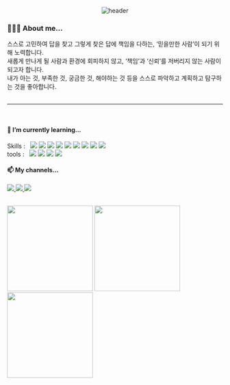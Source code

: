 <div align=center>

  ![header](https://capsule-render.vercel.app/api?type=venom&color=timeAuto&height=300&section=header&text=Hello!&fontSize=75)
  
</div>

<div>
  <h3>🙋🏻‍♀️ About me...</h3>

스스로 고민하여 답을 찾고 그렇게 찾은 답에 책임을 다하는, ‘믿을만한 사람’이 되기 위해 노력합니다. <br/>
새롭게 만나게 될 사람과 환경에 회피하지 않고, ‘책임’과 ‘신뢰’를 저버리지 않는 사람이 되고자 합니다. <br/>
내가 아는 것, 부족한 것, 궁금한 것, 해야하는 것 등을 스스로 파악하고 계획하고 탐구하는 것을 좋아합니다. <br/>
  <br/>
  <hr/>
  <br/>
  <h4>🌱 I’m currently learning...</h4>
  Skills :&nbsp;&nbsp;
  <img src="https://img.shields.io/badge/Java-000000?style=flat-square&logoColor=white" />
  <img src="https://img.shields.io/badge/SpringBoot-6dd33f?style=flat-square&logoColor=white" />
  <img src="https://img.shields.io/badge/JSP/Servlet-d3d3d3?style=flat-square&logoColor=black" />
  <img src="https://img.shields.io/badge/React-61dafb?style=flat-square&logoColor=black" />
  <img src="https://img.shields.io/badge/JavaScript-f7df1e?style=flat-square&logoColor=black" />
  <img src="https://img.shields.io/badge/HTML/CSS-e34f26?style=flat-square&logoColor=white" />
  <img src="https://img.shields.io/badge/Oracle-f80000?style=flat-square&logoColor=white" />
  <img src="https://img.shields.io/badge/MySQL-4479a1?style=flat-square&logoColor=white" />
  <img src="https://img.shields.io/badge/MariaDB-003545?style=flat-square&logoColor=white" />
  <br/>
  tools :&nbsp;&nbsp;
    <img src="https://img.shields.io/badge/Eclipse-2c2255?style=flat-square&logo=eclipseide&logoColor=white" />
    <img src="https://img.shields.io/badge/VSCode-007acc?style=flat-square&logo=visualstudiocode&logoColor=white" />
    <img src="https://img.shields.io/badge/Android Studio-3ddc84?style=flat-square&logo=androidstudio&logoColor=black" />
    <img src="https://img.shields.io/badge/Git-F05032?style=flat-square&logo=Git&logoColor=black" />
  <br/>
  <h4>📫 My channels...</h4>
    <a href="https://github.com/mindyhere?tab=repositories">
      <img src="https://img.shields.io/badge/GitHub-181717?style=flat-square&logo=GitHub&logoColor=white" />
    </a>
    <a href="https://velog.io/@92miindy/posts">
      <img src="https://img.shields.io/badge/Velog-20c997?style=flat-square&logo=Velog&logoColor=white" />
    </a>
    <a href="https://mindyhere.notion.site/f873e1b3db85412c8342fb213c744d2b">
      <img src="https://img.shields.io/badge/Notion-ffffff?style=flat-square&logo=notion&logoColor=black" />
    </a>
  </p>
</div>  
<br/>
<div align=left >
    <img height=200 src="https://github-readme-stats.vercel.app/api?username=mindyhere&show_icons=true" />
    <img height=200 src="https://github-readme-stats.vercel.app/api/top-langs/?username=mindyhere&layout=compact&exclude_repo=python-practice" /> <br/>
    <img height=200 src="http://mazassumnida.wtf/api/v2/generate_badge?boj=92miindy" />


</div>


<!--
**mindyhere/mindyhere** is a ✨ _special_ ✨ repository because its `README.md` (this file) appears on your GitHub profile.

Here are some ideas to get you started:

- 🔭 I’m currently working on ...
- 🌱 I’m currently learning ...
- 👯 I’m looking to collaborate on ...
- 🤔 I’m looking for help with ...
- 💬 Ask me about ...
- 📫 How to reach me: ...
- 😄 Pronouns: ...
- ⚡ Fun fact: ...
-->
